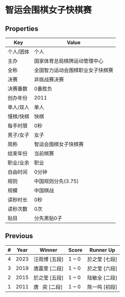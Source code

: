 # 智运会围棋女子快棋赛

## Properties

| Key | Value |
| --- | ----- |
| 个人/团体 | 个人 |
| 主办 | 国家体育总局棋牌运动管理中心 |
| 全称 | 全国智力运动会围棋职业女子快棋赛 |
| 决赛 | 非挑战赛决赛 |
| 决赛番数 | 0番胜负 |
| 创办年份 | 2011 |
| 单人/双人 | 单人 |
| 慢棋/快棋 | 快棋 |
| 每手时限 | 0秒 |
| 男子/女子 | 女子 |
| 简称 | 智运会围棋女子快棋赛 |
| 结束年份 | 当前棋赛 |
| 职业/业余 | 职业 |
| 自由时间 | 0分钟 |
| 规则 | 中国规则分先(3.75) |
| 规模 | 中国棋战 |
| 读秒时长 | 0秒 |
| 读秒次数 | 0次 |
| 贴目 | 分先黑贴0子 |

## Previous

| # | Year | Winner | Score | Runner Up |
| --- | --- | --- | --- | --- |
| 4 | 2023 | 汪雨博 [五段] | 1 ~ 0 | 於之莹 [七段] |
| 3 | 2019 | 唐嘉雯 [二段] | 1 ~ 0 | 於之莹 [六段] |
| 2 | 2015 | 於之莹 [五段] | 1 ~ 0 | 陆敏全 [二段] |
| 1 | 2011 | 唐   奕 [二段] | 1 ~ 0 | 陈一鸣 [初段] |

